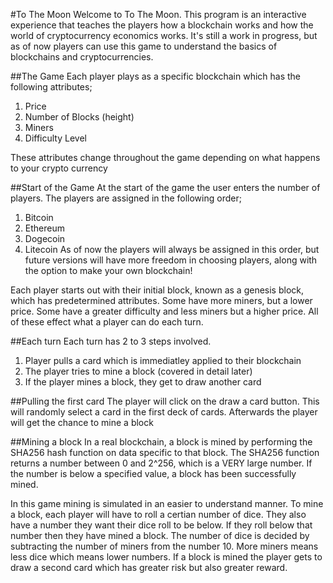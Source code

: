 #To The Moon
Welcome to To The Moon. This program is an interactive experience that teaches the players how a blockchain works and how the world of cryptocurrency economics works. It's still a work in progress, but as of now players can use this game to understand the basics of blockchains and cryptocurrencies.

##The Game
Each player plays as a specific blockchain which has the following attributes;
1. Price
2. Number of Blocks (height)
3. Miners
4. Difficulty Level

These attributes change throughout the game depending on what happens to your crypto currency

##Start of the Game
At the start of the game the user enters the number of players.
The players are assigned in the following order;
1. Bitcoin
2. Ethereum
3. Dogecoin
4. Litecoin
As of now the players will always be assigned in this order, but future versions will have more freedom in choosing players, along with the option to make your own blockchain!

Each player starts out with their initial block, known as a genesis block, which has predetermined attributes. Some have more miners, but a lower price. Some have a greater difficulty and less miners but a higher price. All of these effect what a player can do each turn.

##Each turn
Each turn has 2 to 3 steps involved.
1. Player pulls a card which is immediatley applied to their blockchain
2. The player tries to mine a block (covered in detail later)
3. If the player mines a block, they get to draw another card

##Pulling the first card
The player will click on the draw a card button. This will randomly select a card in the first deck of cards. Afterwards the player will get the chance to mine a block

##Mining a block
In a real blockchain, a block is mined by performing the SHA256 hash function on data specific to that block. The SHA256 function returns a number between 0 and 2^256, which is a VERY large number. If the number is below a specified value, a block has been successfully mined.

In this game mining is simulated in an easier to understand manner. To mine a block, each player will have to roll a certian number of dice. They also have a number they want their dice roll to be below. If they roll below that number then they have mined a block. The number of dice is decided by subtracting the number of miners from the number 10. More miners means less dice which means lower numbers.
If a block is mined the player gets to draw a second card which has greater risk but also greater reward.

